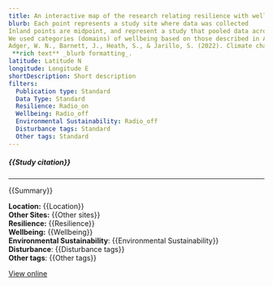 ```yaml
---
title: An interactive map of the research relating resilience with wellbeing and/or environmental sustainability for UK coastal communities
blurb: Each point represents a study site where data was collected
Inland points are midpoint, and represent a study that pooled data across multiple coastal sites
We used categories (domains) of wellbeing based on those described in Adger et al. 2022.
Adger, W. N., Barnett, J., Heath, S., & Jarillo, S. (2022). Climate change affects multiple dimensions of well-being through impacts, information and policy responses. Nature Human Behaviour, 6(11), 1465-1473.
 **rich text** _blurb formatting_.
latitude: Latitude N
longitude: Longitude E
shortDescription: Short description
filters:
  Publication type: Standard
  Data Type: Standard
  Resilience: Radio_on
  Wellbeing: Radio_off
  Environmental Sustainability: Radio_off
  Disturbance tags: Standard
  Other tags: Standard
---
```


##### {{Study citation}}

---

{{Summary}}

 **Location:** {{Location}}\
 **Other Sites:** {{Other sites}}\
 **Resilience:** {{Resilience}}\
 **Wellbeing:** {{Wellbeing}}\
 **Environmental Sustainability**: {{Environmental Sustainability}}\
 **Disturbance**: {{Disturbance tags}}\
 **Other tags**: {{Other tags}}

[View online]({{Hyperlink}})
